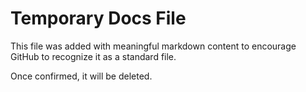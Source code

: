 # Temporary Docs File

This file was added with meaningful markdown content
to encourage GitHub to recognize it as a standard file.

Once confirmed, it will be deleted.
